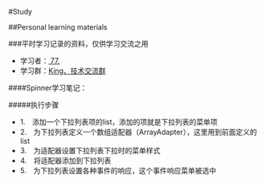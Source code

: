 #Study

##Personal learning materials

###平时学习记录的资料，仅供学习交流之用
* 学习者：[  77.](http://wpa.qq.com/msgrd?v=3&uin=951203598&site=qq&menu=yes "点击这里联系作者")<br>
* 学习群：[King、技术交流群](http://shang.qq.com/wpa/qunwpa?idkey=a1488cba8fc51aaa456a82105afafa34276957bd41337abcd0e593a098d9c56a "点击加群")<br>

####Spinner学习笔记：

#####执行步骤
* 1.　添加一个下拉列表项的list，添加的项就是下拉列表的菜单项
* 2.　为下拉列表定义一个数组适配器（ArrayAdapter），这里用到前面定义的list
* 3.　为适配器设置下拉列表下拉时的菜单样式
* 4.　将适配器添加到下拉列表
* 5.　为下拉列表设置各种事件的响应，这个事件响应菜单被选中